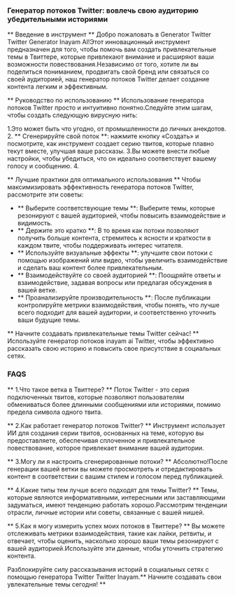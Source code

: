 ### Генератор потоков Twitter: вовлечь свою аудиторию убедительными историями

** Введение в инструмент **
Добро пожаловать в Generator Twitter Twitter Generator Inayam AI!Этот инновационный инструмент предназначен для того, чтобы помочь вам создать привлекательные темы в Твиттере, которые привлекают внимание и расширяют ваши возможности повествования.Независимо от того, хотите ли вы поделиться пониманием, продвигать свой бренд или связаться со своей аудиторией, наш генератор потоков Twitter делает создание контента легким и эффективным.

** Руководство по использованию **
Использование генератора потоков Twitter просто и интуитивно понятно.Следуйте этим шагам, чтобы создать следующую вирусную нить:

1.Это может быть что угодно, от промышленности до личных анекдотов.
2. ** Сгенерируйте свой поток **: нажмите кнопку «Создать» и посмотрите, как инструмент создает серию твитов, которые плавно текут вместе, улучшая ваше рассказы.
3.Вы можете внести любые настройки, чтобы убедиться, что он идеально соответствует вашему голосу и сообщению.
4.

** Лучшие практики для оптимального использования **
Чтобы максимизировать эффективность генератора потоков Twitter, рассмотрите эти советы:

- ** Выберите соответствующие темы **: Выберите темы, которые резонируют с вашей аудиторией, чтобы повысить взаимодействие и видимость.
- ** Держите это кратко **: В то время как потоки позволяют получить больше контента, стремитесь к ясности и краткости в каждом твите, чтобы поддерживать интерес читателя.
- ** Используйте визуальные эффекты **: улучшите свои потоки с помощью изображений или видео, чтобы увеличить взаимодействие и сделать ваш контент более привлекательным.
- ** Взаимодействуйте со своей аудиторией **: Поощряйте ответы и взаимодействие, задавая вопросы или предлагая обсуждения в вашей ветке.
- ** Проанализируйте производительность **: После публикации контролируйте метрики взаимодействия, чтобы понять, что лучше всего подходит для вашей аудитории, и соответственно уточнить ваши будущие темы.

** Начните создавать привлекательные темы Twitter сейчас! ** Используйте генератор потоков inayam ai Twitter, чтобы эффективно рассказать свою историю и повысить свое присутствие в социальных сетях.

### FAQS

** 1.Что такое ветка в Твиттере? **
Поток Twitter - это серия подключенных твитов, которые позволяют пользователям обмениваться более длинными сообщениями или историями, помимо предела символа одного твита.

** 2.Как работает генератор потоков Twitter? **
Инструмент использует ИИ для создания серии твитов, основанных на теме, которую вы предоставляете, обеспечивая сплоченное и привлекательное повествование, которое привлекает внимание вашей аудитории.

** 3.Могу ли я настроить сгенерированные потоки? **
Абсолютно!После генерации вашей ветки вы можете просмотреть и отредактировать контент в соответствии с вашим стилем и голосом перед публикацией.

** 4.Какие типы тем лучше всего подходят для темы Twitter? **
Темы, которые являются информативными, интересными или заставляющими задуматься, имеют тенденцию работать хорошо.Рассмотрим тенденции отрасли, личные истории или советы, связанные с вашей нишей.

** 5.Как я могу измерить успех моих потоков в Твиттере? **
Вы можете отслеживать метрики взаимодействия, такие как лайки, ретвиты, и отвечает, чтобы оценить, насколько хорошо ваши темы резонируют с вашей аудиторией.Используйте эти данные, чтобы уточнить стратегию контента.

Разблокируйте силу рассказывания историй в социальных сетях с помощью генератора Twitter Twitter Inayam.** Начните создавать свои увлекательные темы сегодня! **